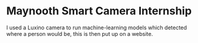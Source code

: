 # Maynooth Smart Camera Internship
I used a Luxino camera to run machine-learning models which detected where a person would be, this is then put up on a website.
